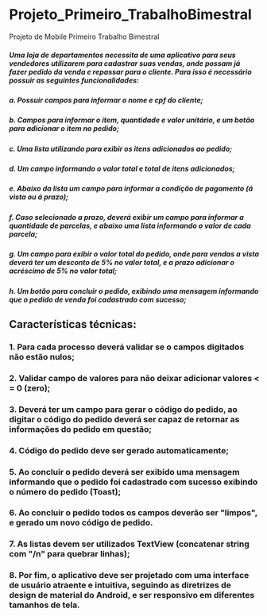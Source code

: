 # Projeto_Primeiro_TrabalhoBimestral

Projeto de Mobile Primeiro Trabalho Bimestral
##### Uma loja de departamentos necessita de uma aplicativo para seus vendedores utilizarem para cadastrar suas vendas, onde possam já fazer pedido da venda e repassar para o cliente. Para isso é necessário possuir as seguintes funcionalidades:
##### a. Possuir campos para informar o nome e cpf do cliente;
##### b. Campos para informar o item, quantidade e valor unitário, e um botão para adicionar o item no pedido;
##### c. Uma lista utilizando para exibir os itens adicionados ao pedido;
##### d. Um campo informando o valor total e total de itens adicionados;
##### e. Abaixo da lista um campo para informar a condição de pagamento (á vista ou á prazo);
##### f. Caso selecionado a prazo, deverá exibir um campo para informar a quantidade de parcelas, e abaixo uma lista informando o valor de cada parcela;
##### g. Um campo para exibir o valor total do pedido, onde para vendas a vista deverá ter um desconto de 5% no valor total, e a prazo adicionar o acréscimo de 5% no valor total;
##### h. Um botão para concluir o pedido, exibindo uma mensagem informando que o pedido de venda foi cadastrado com sucesso;

## Características técnicas:

### 1. Para cada processo deverá validar se o campos digitados não estão nulos;
### 2. Validar campo de valores para não deixar adicionar valores < = 0 (zero);
### 3. Deverá ter um campo para gerar o código do pedido, ao digitar o código do pedido deverá ser capaz de retornar as informações do pedido em questão;
### 4. Código do pedido deve ser gerado automaticamente;
### 5. Ao concluir o pedido deverá ser exibido uma mensagem informando que o pedido foi cadastrado com sucesso exibindo o número do pedido (Toast);
### 6. Ao concluir o pedido todos os campos deverão ser "limpos", e gerado um novo código de pedido.
### 7. As listas devem ser utilizados TextView (concatenar string com "/n" para quebrar linhas);
### 8. Por fim, o aplicativo deve ser projetado com uma interface de usuário atraente e intuitiva, seguindo as diretrizes de design de material do Android, e ser responsivo em diferentes tamanhos de tela.
